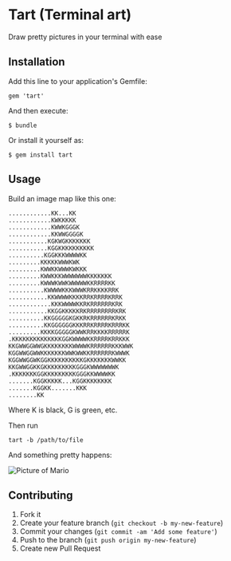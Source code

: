 # Tart (Terminal art)

Draw pretty pictures in your terminal with ease

## Installation

Add this line to your application's Gemfile:

    gem 'tart'

And then execute:

    $ bundle

Or install it yourself as:

    $ gem install tart

## Usage

Build an image map like this one:

```
............KK...KK
............KWKKKKK
............KWWKGGGK
............KKWWGGGGK
...........KGKWGKKKKKKK
...........KGGKKKKKKKKKK
..........KGGKKKWWWWKK
.........KKKKKWWWKWK
.........KWWKKWWWKWKKK
.........KWWKKKWWWWWWWKKKKKKK
.........KWWWKWWKWWWWWKKRRRRKK
..........KWWWWKKKWWWKRRKKKKRRK
...........KKWWWWKKKKRRKRRRRKRRK
............KKKWWWWKKRKRRRRRRKRK
...........KKGGKKKKKRKRRRRRRRRKRK
..........KKGGGGGKGKKRKRRRRRRKRKK
..........KKGGGGGGKKKRRKRRRRKRRRKK
.........KKKKGGGGGKWWKRRKKKKRRRRRK
.KKKKKKKKKKKKKKGGKWWWWKKRRRRKRRKKK
KKGWWGGWWGKKKKKKKKWWWWKRRRRRRKKKWWK
KGGWWGGWWKKKKKKKWWKWWKKRRRRRRKWWWK
KGGWWGGWKGGKKKKKKKKKKGKKKKKKKWWKK
KKGWWGGKKGKKKKKKKKKGGGKWWWWWWWK
.KKKKKKKGGKKKKKKKKKGGGKKWWWWKK
.......KGGKKKKK...KGGKKKKKKKK
.......KGGKK.......KKK
........KK
```

Where K is black, G is green, etc.

Then run

```
tart -b /path/to/file
```

And something pretty happens:

![Picture of Mario](http://f.cl.ly/items/320Z460E2j260S0e2u1G/Screen%20Shot%202012-11-30%20at%202.35.13%20PM.png)

## Contributing

1. Fork it
2. Create your feature branch (`git checkout -b my-new-feature`)
3. Commit your changes (`git commit -am 'Add some feature'`)
4. Push to the branch (`git push origin my-new-feature`)
5. Create new Pull Request
